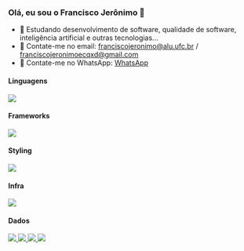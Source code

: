 ### Olá, eu sou o Francisco Jerônimo 👋

- 🌱 Estudando desenvolvimento de software, qualidade de software, inteligência artificial e outras tecnologias...
- 📧 Contate-me no email: franciscojeronimo@alu.ufc.br / franciscojeronimoecqxd@gmail.com
- :iphone: Contate-me no WhatsApp: <a href="https://wa.me/5588996137282" target="_blank">WhatsApp</a> 
<!-- - ⚙️ Entusiasta da linguagem Python --!>
<!-- - :white_check_mark: Experiência em desenvolvimento com JavaScript e Python --!>

<p>
<h4>Linguagens</h4>
  <a href="https://skillicons.dev">
    <img src="https://skillicons.dev/icons?i=python,typescript,javascript" />
  </a>
  <h4>Frameworks</h4>
  <a href="https://skillicons.dev">
    <img src="https://skillicons.dev/icons?i=flask,fastapi,django,nodejs,express,react" />
  </a>
   <h4>Styling</h4>
  <a href="https://skillicons.dev">
    <img src="https://skillicons.dev/icons?i=html,css,tailwind,styled-compo" />
  </a>
  <h4>Infra</h4>
  <a href="https://skillicons.dev">
    <img src="https://skillicons.dev/icons?i=docker,gcp,githubactions,nginx" />
  </a>
  <h4>Dados</h4>
  <a href="https://skillicons.dev">
    <img src="https://img.shields.io/badge/PostgreSQL-316192?style=for-the-badge&logo=postgresql&logoColor=white"/>
    <img src="https://img.shields.io/badge/Duckdb-000000?style=for-the-badge&logo=Duckdb&logoColor=yellow"/>
    <img src="https://img.shields.io/badge/dbeaver-382923?style=for-the-badge&logo=dbeaver&logoColor=white"/>
    <img src="https://img.shields.io/badge/PocketBase-B8DBE4?style=for-the-badge&logo=PocketBase&logoColor=white"/>
  </a>
</p>
